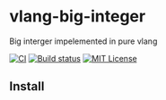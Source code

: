 
# vlang-big-integer
Big interger impelemented in pure vlang

[![CI](https://github.com/hanabi1224/vlang-big-integer/actions/workflows/main.yml/badge.svg)](https://github.com/hanabi1224/vlang-big-integer/actions/workflows/main.yml)
[![Build status](https://img.shields.io/appveyor/ci/hanabi1224/vlang-big-integer/main.svg)](https://ci.appveyor.com/project/hanabi1224/vlang-big-integer)
[![MIT License](https://img.shields.io/github/license/hanabi1224/vlang-big-integer.svg)](https://github.com/hanabi1224/vlang-big-integer/blob/master/LICENSE)

## Install